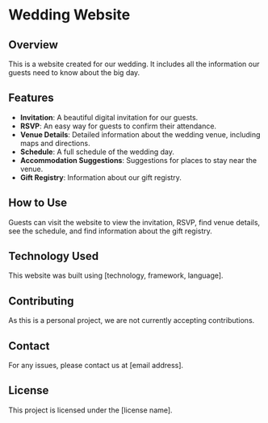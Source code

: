 # Wedding Website

## Overview

This is a website created for our wedding. It includes all the information our guests need to know about the big day.

## Features

- **Invitation**: A beautiful digital invitation for our guests.
- **RSVP**: An easy way for guests to confirm their attendance.
- **Venue Details**: Detailed information about the wedding venue, including maps and directions.
- **Schedule**: A full schedule of the wedding day.
- **Accommodation Suggestions**: Suggestions for places to stay near the venue.
- **Gift Registry**: Information about our gift registry.

## How to Use

Guests can visit the website to view the invitation, RSVP, find venue details, see the schedule, and find information about the gift registry.

## Technology Used

This website was built using [technology, framework, language].

## Contributing

As this is a personal project, we are not currently accepting contributions.

## Contact

For any issues, please contact us at [email address].

## License

This project is licensed under the [license name].
